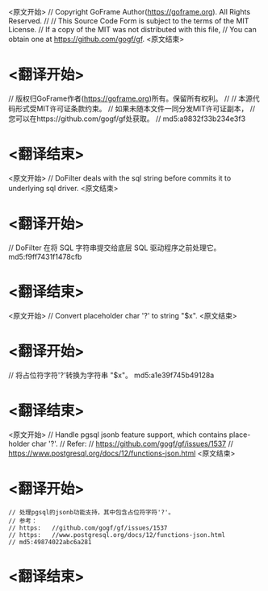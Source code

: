 
<原文开始>
// Copyright GoFrame Author(https://goframe.org). All Rights Reserved.
//
// This Source Code Form is subject to the terms of the MIT License.
// If a copy of the MIT was not distributed with this file,
// You can obtain one at https://github.com/gogf/gf.
<原文结束>

# <翻译开始>
// 版权归GoFrame作者(https://goframe.org)所有。保留所有权利。
//
// 本源代码形式受MIT许可证条款约束。
// 如果未随本文件一同分发MIT许可证副本，
// 您可以在https://github.com/gogf/gf处获取。
// md5:a9832f33b234e3f3
# <翻译结束>


<原文开始>
// DoFilter deals with the sql string before commits it to underlying sql driver.
<原文结束>

# <翻译开始>
// DoFilter 在将 SQL 字符串提交给底层 SQL 驱动程序之前处理它。 md5:f9ff7431f1478cfb
# <翻译结束>


<原文开始>
// Convert placeholder char '?' to string "$x".
<原文结束>

# <翻译开始>
// 将占位符字符'?'转换为字符串 "$x"。 md5:a1e39f745b49128a
# <翻译结束>


<原文开始>
	// Handle pgsql jsonb feature support, which contains place-holder char '?'.
	// Refer:
	// https://github.com/gogf/gf/issues/1537
	// https://www.postgresql.org/docs/12/functions-json.html
<原文结束>

# <翻译开始>
	// 处理pgsql的jsonb功能支持，其中包含占位符字符'?'。
	// 参考：
	// https:	//github.com/gogf/gf/issues/1537
	// https:	//www.postgresql.org/docs/12/functions-json.html
	// md5:49874022abc6a281
# <翻译结束>

